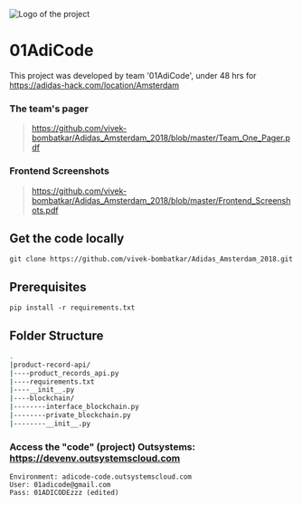 ![Logo of the project](./Adidas_Amsterdam_2018/adidas.JPG)


# 01AdiCode
This project was developed by team '01AdiCode',  under 48 hrs for https://adidas-hack.com/location/Amsterdam


### The team's pager
> https://github.com/vivek-bombatkar/Adidas_Amsterdam_2018/blob/master/Team_One_Pager.pdf

### Frontend Screenshots
> https://github.com/vivek-bombatkar/Adidas_Amsterdam_2018/blob/master/Frontend_Screenshots.pdf


## Get the code locally
```
git clone https://github.com/vivek-bombatkar/Adidas_Amsterdam_2018.git
```

## Prerequisites
```
pip install -r requirements.txt
```

## Folder Structure

```bash
.
|product-record-api/
|----product_records_api.py
|----requirements.txt
|----__init__.py
|----blockchain/
|--------interface_blockchain.py
|--------private_blockchain.py
|--------__init__.py
```

### Access the "code" (project) Outsystems: https://devenv.outsystemscloud.com
```
Environment: adicode-code.outsystemscloud.com
User: 01adicode@gmail.com
Pass: 01ADICODEzzz (edited)
```


